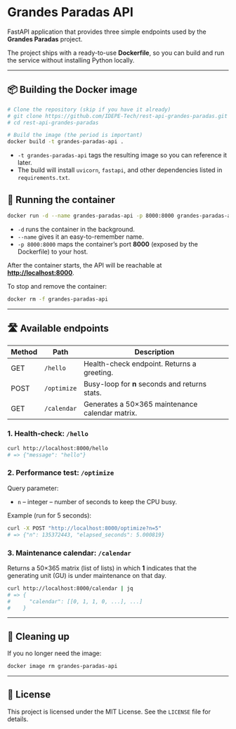 # Grandes Paradas API

FastAPI application that provides three simple endpoints used by the **Grandes Paradas** project.

The project ships with a ready-to-use **Dockerfile**, so you can build and run the service without installing Python locally.

---

## 📦 Building the Docker image

```bash
# Clone the repository (skip if you have it already)
# git clone https://github.com/IDEPE-Tech/rest-api-grandes-paradas.git
# cd rest-api-grandes-paradas

# Build the image (the period is important)
docker build -t grandes-paradas-api .
```

* `-t grandes-paradas-api` tags the resulting image so you can reference it later.
* The build will install `uvicorn`, `fastapi`, and other dependencies listed in `requirements.txt`.

## 🚀 Running the container

```bash
docker run -d --name grandes-paradas-api -p 8000:8000 grandes-paradas-api
```

* `-d` runs the container in the background.
* `--name` gives it an easy-to-remember name.
* `-p 8000:8000` maps the container’s port **8000** (exposed by the Dockerfile) to your host.

After the container starts, the API will be reachable at **<http://localhost:8000>**.

To stop and remove the container:

```bash
docker rm -f grandes-paradas-api
```

---

## 🛣️ Available endpoints

| Method | Path          | Description                                       |
|--------|---------------|---------------------------------------------------|
| GET    | `/hello`      | Health-check endpoint. Returns a greeting.        |
| POST   | `/optimize`   | Busy-loop for **n** seconds and returns stats.    |
| GET    | `/calendar`   | Generates a 50×365 maintenance calendar matrix.   |

### 1. Health-check: `/hello`

```bash
curl http://localhost:8000/hello
# => {"message": "hello"}
```

### 2. Performance test: `/optimize`

Query parameter:

* `n` – integer – number of seconds to keep the CPU busy.

Example (run for 5 seconds):

```bash
curl -X POST "http://localhost:8000/optimize?n=5"
# => {"n": 135372443, "elapsed_seconds": 5.000819}
```

### 3. Maintenance calendar: `/calendar`

Returns a 50×365 matrix (list of lists) in which **1** indicates that the generating unit (GU) is under maintenance on that day.

```bash
curl http://localhost:8000/calendar | jq
# => {
#      "calendar": [[0, 1, 1, 0, ...], ...]
#    }
```

---

## 🧹 Cleaning up

If you no longer need the image:

```bash
docker image rm grandes-paradas-api
```

---

## 📄 License

This project is licensed under the MIT License. See the `LICENSE` file for details.
